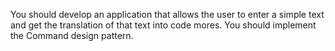 You should develop an application that allows the user to enter a simple text and get the translation of that text into code mores. You should implement the Command design pattern. 

